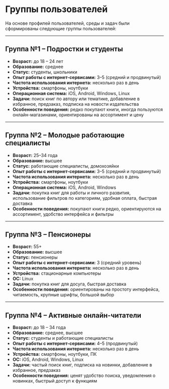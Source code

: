 # Группы пользователей 

На основе профилей пользователей, среды и задач были сформированы следующие группы пользователей:

---

## Группа №1 – Подростки и студенты
- **Возраст:** до 18 – 24 лет  
- **Образование:** среднее  
- **Статус:** студенты, школьники  
- **Опыт работы с интернет-сервисами:** 3–5 (средний и продвинутый)  
- **Частота использования интернета:** несколько раз в день  
- **Устройства:** смартфоны, ноутбуки  
- **Операционная система:** iOS, Android, Windows, Linux  
- **Задачи:** поиск книг по автору или тематике, добавление в избранное, предзаказ, подписка на новости издательства  
- **Особенности поведения:** редко покупают книги, иногда пользуются онлайн-магазинами, ориентированы на ассортимент и цену  

---

## Группа №2 – Молодые работающие специалисты
- **Возраст:** 25–34 года  
- **Образование:** высшее  
- **Статус:** работающие специалисты, домохозяйки  
- **Опыт работы с интернет-сервисами:** 3–5 (средний и продвинутый)  
- **Частота использования интернета:** несколько раз в день  
- **Устройства:** смартфоны, ноутбуки  
- **Операционная система:** iOS, Android, Windows  
- **Задачи:** покупка книг для работы и личного развития, использование фильтров по категориям, удобная оплата, быстрая доставка  
- **Особенности поведения:** покупают книги редко, ориентируются на ассортимент, удобство интерфейса и фильтры  

---

## Группа №3 – Пенсионеры
- **Возраст:** 55+  
- **Образование:** высшее  
- **Статус:** пенсионеры  
- **Опыт работы с интернет-сервисами:** 3 (средний уровень)  
- **Частота использования интернета:** несколько раз в день  
- **Устройства:** стационарные компьютеры  
- **ОС:** Linux  
- **Задачи:** покупка книг для досуга, быстрая доставка  
- **Особенности поведения:** ориентированы на простоту интерфейса, читаемость, крупные шрифты, большой выбор  

---

## Группа №4 – Активные онлайн-читатели
- **Возраст:** до 18 – 34 года  
- **Образование:** среднее, высшее  
- **Статус:** студенты и работающие специалисты  
- **Опыт работы с интернет-сервисами:** 4–5 (продвинутый)  
- **Частота использования интернета:** несколько раз в день  
- **Устройства:** смартфоны, ноутбуки, ПК  
- **ОС:** iOS, Android, Windows, Linux  
- **Задачи:** частый поиск книг, подписка на новинки, добавление в избранное, предзаказ  
- **Особенности поведения:** ценят удобство поиска, уведомления о новинках, быстрый доступ к функциям  
